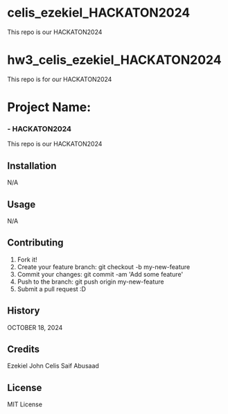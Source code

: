 # celis_ezekiel_HACKATON2024
This repo is our HACKATON2024


# hw3_celis_ezekiel_HACKATON2024
This repo is for our HACKATON2024

# Project Name:  
### - HACKATON2024
 This repo is our HACKATON2024


## Installation 

N/A 

## Usage 

N/A

## Contributing

1. Fork it!
2. Create your feature branch: git checkout -b my-new-feature
3. Commit your changes: git commit -am 'Add some feature'
4. Push to the branch: git push origin my-new-feature
5. Submit a pull request :D


## History

OCTOBER 18, 2024

## Credits 

Ezekiel John Celis
Saif Abusaad

## License 

MIT License












